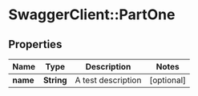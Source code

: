 # SwaggerClient::PartOne

## Properties
Name | Type | Description | Notes
------------ | ------------- | ------------- | -------------
**name** | **String** | A test description | [optional] 

